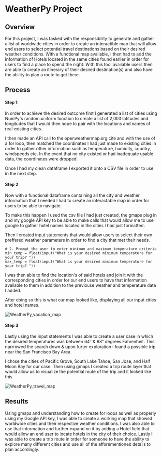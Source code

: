 # **WeatherPy Project**

## Overview

For this project, I was tasked with the responsibility to generate and gather a list of worldwide cities in order to create an interactible map that will allow end users to select potential travel destinations based on their desired weather conditions. With a functional map available, I then had to add the information of Hotels located in the same cities found earlier in order for users to find a place to spend the night. With this tool available users then are able to create an itinerary of their desired destination(s) and also have the ability to plan a route to get there.

## Process

#### Step 1
In order to achieve the desired outcome first I generated a list of cities using NumPy's random.uniform function to create a list of 2,000 latitudes and longitudes that I would then hope to pair with the locations and names of real existing cities.

I then made an API call to the openweathermap.org cite and with the use of a for loop, then matched the coordinates I had just made to existing cities in order to gather other information such as temperature, humidity, country, windspeeds etc. In the event that no city existed or had inadequate usable data, the coordinates were dropped.

Once I had my clean dataframe I exported it onto a CSV file in order to use in the next step.

#### Step 2
Now with a functional dataframe containing all the city and weather information that I needed I had to create an interactable map in order for users to be able to navigate.

To make this happen I used the csv file I had just created, the gmaps plug in and my google API key to be able to make calls that would allow me to use google to gather hotel names located in the cities I had just formatted.

Then I created input statements that would allow users to select their own preffered weather parameters in order to find a city that met their needs.

```
# 2. Prompt the user to enter minimum and maximum temperature criteria 
min_temp = float(input("What is your desired minimum temperature for your trip? "))
max_temp = float(input("What is your desired maximum temperature for your trip? "))

```

I was then able to find the location's of said hotels and join it with the corresponding cities in order for our end users to have that information available to them in addition to the previouse weather and temperature data I added.

After doing so this is what our map looked like, displaying all our input cities and hotel names.

![WeatherPy_vacation_map](https://user-images.githubusercontent.com/107452167/182255234-379f7548-de07-43fa-b7ab-fcb661ada944.png)

#### Step 3
Lastly using the input statements I was able to create a user case in which the desired temperatures was between 64° & 88° degrees Fahrenheit. This narrrowed the search down & upon furter exploration i found a possible trip near the San Francisco Bay Area.

I chose the cities of Pacific Grove, South Lake Tahoe, San Jose, and Half Moon Bay for our case. Then using gmaps I created a trip route layer that would allow us to visualize the potential route of the trip and it looked like this.

![WeatherPy_travel_map](https://user-images.githubusercontent.com/107452167/182256470-b14be240-d5dd-4a2f-a9ff-19666b37c5a9.png)


## Results
Using gmaps and understanding how to create for loops as well as properly using my Google API key, I was able to create a working map that showed worldwide cities and their respective weather conditions. I was also able to use that information and further expand on it by adding a Hotel field that would allow an end user to locate hotels in the city of their choice. Lastly I was able to create a trip route in order for someone to have the ability to explore many different cities and use all of the afforementioned details to plan accordingly.


